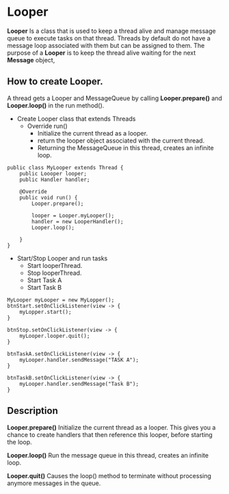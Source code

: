 # Looper
**Looper** Is a class that is used to keep a thread alive and manage message queue to execute tasks on that thread.
Threads by default do not have a message loop associated with them but can be assigned to them. The
purpose of a **Looper** is to keep the thread alive waiting for the next **Message** object, 





## How to create Looper.
A thread gets a Looper and MessageQueue by calling **Looper.prepare()** and **Looper.loop()** in the 
run method().

- Create Looper class that extends Threads
  - Override run()
    - Initialize the current thread as a looper.
    - return the looper object associated with the current thread.
    - Returning the MessageQueue in this thread, creates an infinite loop.
```
public class MyLooper extends Thread {
    public Loooper looper;
    public Handler handler;
    
    @Override
    public void run() {
        Looper.prepare();
        
        looper = Looper.myLooper();
        handler = new LooperHandler();
        Looper.loop();
        
    }
}
```   
- Start/Stop Looper and run tasks
  - Start looperThread.
  - Stop looperThread.
  - Start Task A
  - Start Task B
```
MyLooper myLooper = new MyLopper();
btnStart.setOnClickListener(view -> {
    myLopper.start();
}

btnStop.setOnClickListener(view -> {
    myLooper.looper.quit();
}

btnTaskA.setOnClickListener(view -> {
    myLooper.handler.sendMessage("TASK A");
}

btnTaskB.setOnClickListener(view -> {
    myLooper.handler.sendMessage("Task B");
}
```
  





## Description
**Looper.prepare()** 
Initialize the current thread as a looper. This gives you a chance to create handlers that then
 reference this looper, before starting the loop. 

**Looper.loop()**
Run the message queue in this thread, creates an infinite loop.

**Looper.quit()** 
Causes the loop() method to terminate without processing anymore messages in
the queue.

